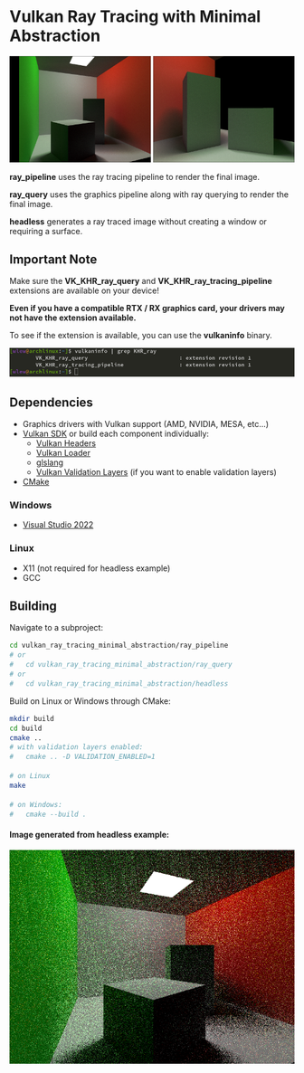 # Vulkan Ray Tracing with Minimal Abstraction

<p float="left">
  <img src="resources/render_1.png" width="250">
  <img src="resources/render_2.png" width="250">
</p>

**ray_pipeline** uses the ray tracing pipeline to render the final image.

**ray_query** uses the graphics pipeline along with ray querying to render the final image.

**headless** generates a ray traced image without creating a window or requiring a surface.

## Important Note

Make sure the **VK_KHR_ray_query** and  **VK_KHR_ray_tracing_pipeline** extensions are available on your device!

**Even if you have a compatible RTX / RX graphics card, your drivers may not have the extension available.**

To see if the extension is available, you can use the **vulkaninfo** binary.

![vulkaninfo](resources/vulkaninfo.png)

## Dependencies

* Graphics drivers with Vulkan support (AMD, NVIDIA, MESA, etc...)
* [Vulkan SDK](https://vulkan.lunarg.com/home/welcome) or build each component individually:
  * [Vulkan Headers](https://github.com/KhronosGroup/Vulkan-Headers)
  * [Vulkan Loader](https://github.com/KhronosGroup/Vulkan-Loader)
  * [glslang](https://github.com/KhronosGroup/glslang)
  * [Vulkan Validation Layers](https://github.com/KhronosGroup/Vulkan-ValidationLayers) (if you want to enable validation layers)
* [CMake](https://cmake.org/)

### Windows

* [Visual Studio 2022](https://visualstudio.microsoft.com/vs/)

### Linux

* X11 (not required for headless example)
* GCC

## Building

Navigate to a subproject:
```bash
cd vulkan_ray_tracing_minimal_abstraction/ray_pipeline
# or
#   cd vulkan_ray_tracing_minimal_abstraction/ray_query
# or
#   cd vulkan_ray_tracing_minimal_abstraction/headless
```

Build on Linux or Windows through CMake:
```bash
mkdir build
cd build
cmake ..
# with validation layers enabled:
#   cmake .. -D VALIDATION_ENABLED=1

# on Linux
make

# on Windows:
#   cmake --build .
```

#### Image generated from headless example:
![headless](resources/headless.png)
